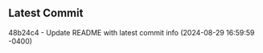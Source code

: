 
## Latest Commit
48b24c4 - Update README with latest commit info (2024-08-29 16:59:59 -0400) <Yunxi-Zhou>

